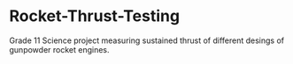 # Rocket-Thrust-Testing
Grade 11 Science project measuring sustained thrust of different desings of gunpowder rocket engines.

